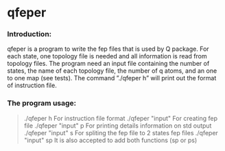 # qfeper #

### Introduction: ###
qfeper is a program to write the fep files that is used by Q package. For each
state, one topology file is needed and all information is read from topology files.
The program need an input file containing the number of states, the name of
each topology file, the number of q atoms, and an one to one map (see tests).
The command ”./qfeper h” will print out the format of instruction file.

### The program usage: ###
>    ./qfeper   h                    For instruction file format 
>    ./qfeper  "input"               For creating fep file 
>    ./qfeper  "input" p             For printing details information on std output 
>    ./qfeper  "input" s             For spliting the fep file to 2 states fep files 
>    ./qfeper  "input" sp            It is also accepted to add both functions (sp or ps) 
